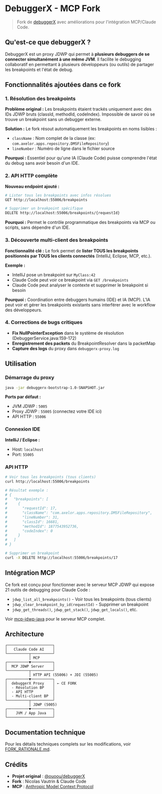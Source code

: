 # DebuggerX - MCP Fork

> Fork de [debuggerX](https://github.com/ouoou/debuggerX) avec améliorations pour l'intégration MCP/Claude Code.

## Qu'est-ce que debuggerX ?

DebuggerX est un proxy JDWP qui permet à **plusieurs debuggers de se connecter simultanément à une même JVM**. Il facilite le debugging collaboratif en permettant à plusieurs développeurs (ou outils) de partager les breakpoints et l'état de debug.

## Fonctionnalités ajoutées dans ce fork

### 1. Résolution des breakpoints

**Problème original :** Les breakpoints étaient trackés uniquement avec des IDs JDWP bruts (classId, methodId, codeIndex). Impossible de savoir où se trouve un breakpoint sans un debugger externe.

**Solution :** Le fork résout automatiquement les breakpoints en noms lisibles :
- `className` : Nom complet de la classe (ex: `com.axelor.apps.repository.DMSFileRepository`)
- `lineNumber` : Numéro de ligne dans le fichier source

**Pourquoi :** Essentiel pour qu'une IA (Claude Code) puisse comprendre l'état du debug sans avoir besoin d'un IDE.

### 2. API HTTP complète

**Nouveau endpoint ajouté :**
```bash
# Lister tous les breakpoints avec infos résolues
GET http://localhost:55006/breakpoints

# Supprimer un breakpoint spécifique
DELETE http://localhost:55006/breakpoints/{requestId}
```

**Pourquoi :** Permet le contrôle programmatique des breakpoints via MCP ou scripts, sans dépendre d'un IDE.

### 3. Découverte multi-client des breakpoints

**Fonctionnalité clé :** Le fork permet de **lister TOUS les breakpoints positionnés par TOUS les clients connectés** (IntelliJ, Eclipse, MCP, etc.).

**Exemple :**
- IntelliJ pose un breakpoint sur `MyClass:42`
- Claude Code peut voir ce breakpoint via `GET /breakpoints`
- Claude Code peut analyser le contexte et supprimer le breakpoint si besoin

**Pourquoi :** Coordination entre debuggers humains (IDE) et IA (MCP). L'IA peut voir et gérer les breakpoints existants sans interférer avec le workflow des développeurs.

### 4. Corrections de bugs critiques

- **Fix NullPointerException** dans le système de résolution (DebuggerService.java:159-172)
- **Enregistrement des packets** du BreakpointResolver dans la packetMap
- **Capture des logs** du proxy dans `debuggerx-proxy.log`

## Utilisation

### Démarrage du proxy

```bash
java -jar debuggerx-bootstrap-1.0-SNAPSHOT.jar
```

**Ports par défaut :**
- JVM JDWP : `5005`
- Proxy JDWP : `55005` (connectez votre IDE ici)
- API HTTP : `55006`

### Connexion IDE

**IntelliJ / Eclipse :**
- Host: `localhost`
- Port: `55005`

### API HTTP

```bash
# Voir tous les breakpoints (tous clients)
curl http://localhost:55006/breakpoints

# Résultat exemple :
# {
#   "breakpoints": [
#     {
#       "requestId": 17,
#       "className": "com.axelor.apps.repository.DMSFileRepository",
#       "lineNumber": 31,
#       "classId": 16681,
#       "methodId": 1877543952736,
#       "codeIndex": 0
#     }
#   ]
# }

# Supprimer un breakpoint
curl -X DELETE http://localhost:55006/breakpoints/17
```

## Intégration MCP

Ce fork est conçu pour fonctionner avec le serveur MCP JDWP qui expose 21 outils de debugging pour Claude Code :
- `jdwp_list_all_breakpoints()` - Voir tous les breakpoints (tous clients)
- `jdwp_clear_breakpoint_by_id(requestId)` - Supprimer un breakpoint
- `jdwp_get_threads()`, `jdwp_get_stack()`, `jdwp_get_locals()`, etc.

Voir [mcp-jdwp-java](https://github.com/NicolasVautrin/mcp-jdwp-java) pour le serveur MCP complet.

## Architecture

```
┌─────────────────────┐
│   Claude Code AI    │
└──────────┬──────────┘
           │ MCP
┌──────────▼──────────┐
│  MCP JDWP Server    │
└──────────┬──────────┘
           │ HTTP API (55006) + JDI (55005)
┌──────────▼──────────┐
│  debuggerX Proxy    │ ← CE FORK
│  - Résolution BP    │
│  - API HTTP         │
│  - Multi-client BP  │
└──────────┬──────────┘
           │ JDWP (5005)
┌──────────▼──────────┐
│    JVM / App Java   │
└─────────────────────┘
```

## Documentation technique

Pour les détails techniques complets sur les modifications, voir [FORK_RATIONALE.md](./FORK_RATIONALE.md).

## Crédits

- **Projet original** : [@ouoou/debuggerX](https://github.com/ouoou/debuggerX)
- **Fork** : Nicolas Vautrin & Claude Code
- **MCP** : [Anthropic Model Context Protocol](https://modelcontextprotocol.io)
